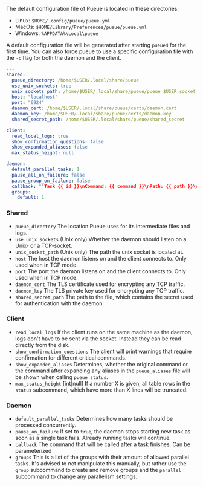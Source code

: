 The default configuration file of Pueue is located in these directories:

- Linux: `$HOME/.config/pueue/pueue.yml`.
- MacOs: `$HOME/Library/Preferences/pueue/pueue.yml`
- Windows: `%APPDATA%\Local\pueue`

A default configuration file will be generated after starting `pueued` for the first time.
You can also force pueue to use a specific configuration file with the `-c` flag for both the daemon and the client.

```yaml
---
shared:
  pueue_directory: /home/$USER/.local/share/pueue
  use_unix_sockets: true
  unix_sockets_path: /home/$USER/.local/share/pueue/pueue_$USER.socket
  host: "localhost"
  port: "6924"
  daemon_cert: /home/$USER/.local/share/pueue/certs/daemon.cert
  daemon_key: /home/$USER/.local/share/pueue/certs/daemon.key
  shared_secret_path: /home/$USER/.local/share/pueue/shared_secret

client:
  read_local_logs: true
  show_confirmation_questions: false
  show_expanded_aliases: false
  max_status_height: null

daemon:
  default_parallel_tasks: 1
  pause_all_on_failure: false
  pause_group_on_failure: false
  callback: ""Task {{ id }}\nCommand: {{ command }}\nPath: {{ path }}\nFinished with status '{{ result }}'\""
  groups:
    default: 1
```

### Shared

- `pueue_directory` The location Pueue uses for its intermediate files and logs.
- `use_unix_sockets` (Unix only) Whether the daemon should listen on a Unix- or a TCP-socket.
- `unix_socket_path` (Unix only) The path the unix socket is located at.
- `host` The host the daemon listens on and the client connects to. Only used when in TCP mode.
- `port` The port the daemon listens on and the client connects to. Only used when in TCP mode.
- `daemon_cert` The TLS certificate used for encrypting any TCP traffic.
- `daemon_key` The TLS private key used for encrypting any TCP traffic.
- `shared_secret_path` The path to the file, which contains the secret used for authentication with the daemon.

### Client

- `read_local_logs` If the client runs on the same machine as the daemon, logs don't have to be sent via the socket. Instead they can be read directly from the disk.
- `show_confirmation_questions` The client will print warnings that require confirmation for different critical commands.
- `show_expanded_aliases` Determines, whether the original command or the command after expanding any aliases in the `pueue_aliases` file will be shown when calling `pueue status`.
- `max_status_height` [int|null] If a number X is given, all table rows in the `status` subcommand, which have more than X lines will be truncated.

### Daemon

- `default_parallel_tasks` Determines how many tasks should be processed concurrently.
- `pause_on_failure` If set to `true`, the daemon stops starting new task as soon as a single task fails. Already running tasks will continue.
- `callback` The command that will be called after a task finishes. Can be parameterized
- `groups` This is a list of the groups with their amount of allowed parallel tasks.
    It's advised to not manipulate this manually, but rather use the `group` subcommand to create and remove groups and the `parallel` subcommand to change any parallelism settings.
